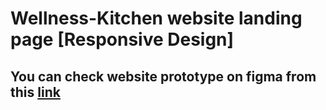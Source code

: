 # Wellness-Kitchen website landing page [Responsive Design]

## You can check website prototype on figma from this [link](https://www.figma.com/proto/9EJuvpqxcvNswSPWlx2mGH/Wellness?page-id=14%3A2&type=design&node-id=37-1710&viewport=511%2C376%2C0.08&t=UMjE6E5EHxw8AW7N-1&scaling=scale-down&starting-point-node-id=37%3A1710) 

